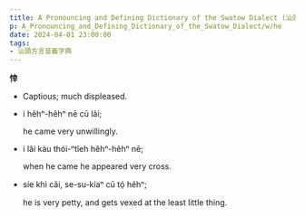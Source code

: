 ```yaml
---
title: A Pronouncing and Defining Dictionary of the Swatow Dialect (汕頭方言音義字典) / he
p: A_Pronouncing_and_Defining_Dictionary_of_the_Swatow_Dialect/w/he
date: 2024-04-01 23:00:00
tags: 
- 汕頭方言音義字典
---
```



**悻**
- Captious; much displeased.

- i hêhⁿ-hêhⁿ nē cū lâi;

  he came very unwillingly.

- i lâi kàu thói-ⁿtîeh  hêhⁿ-hêhⁿ nē;

  when he came he appeared very cross.

- síe khì căi, se-su-kíaⁿ cū tó̤ hêhⁿ;

  he is very petty, and gets vexed at the least little thing.